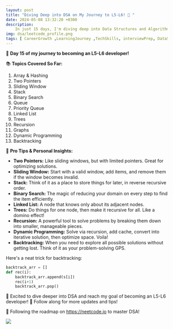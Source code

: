 ```yaml
---
layout: post
title: "Diving Deep into DSA on My Journey to L5-L6! 🚀 "
date: 2024-05-08 13:32:20 +0300
description: 
    In just 15 days, I'm diving deep into Data Structures and Algorithms (DSA) on my journey to becoming an L5-L6 developer! Follow along for more updates and tips as I progress on this exciting journey! 💻🚀 # Add post description (optional)
img: dsa/leetcode_profile.png
tags: [ CareerGrowth ,LearningJourney ,TechSkills, interviewPrep, DataStructures, DSA, Algorithms, Programming]
---
```

🚀 **Day 15 of my journey to becoming an L5-L6 developer!**

📚 **Topics Covered So Far:**

1. Array & Hashing
2. Two Pointers
3. Sliding Window
4. Stack
5. Binary Search
6. Queue
7. Priority Queue
8. Linked List
9. Trees
10. Recursion
11. Graphs
12. Dynamic Programming
13. Backtracking

🎩 **Pro Tips & Personal Insights:**

- **Two Pointers:** Like sliding windows, but with limited pointers. Great for optimizing solutions.
- **Sliding Window:** Start with a valid window, add items, and remove them if the window becomes invalid.
- **Stack:** Think of it as a place to store things for later, in reverse recursive order.
- **Binary Search:** The magic of reducing your domain on every step to find the item efficiently.
- **Linked List:** A node that knows only about its adjacent nodes.
- **Trees:** Do things for one node, then make it recursive for all. Like a domino effect!
- **Recursion:** A powerful tool to solve problems by breaking them down into smaller, manageable pieces.
- **Dynamic Programming:** Solve via recursion, add cache, convert into iterative solution, then optimize space. Voila!
- **Backtracking:** When you need to explore all possible solutions without getting lost. Think of it as your problem-solving GPS.

Here's a neat trick for backtracking:
```python
backtrack_arr = []
def rec(i):
    backtrack_arr.append(s[i])
    rec(i+1)
    backtrack_arr.pop()
```
🚀 Excited to dive deeper into DSA and reach my goal of becoming an L5-L6 developer! 💪 Follow along for more updates and tips!

📖 Following the roadmap on https://neetcode.io to master DSA!

![](/assets/img/dsa/neetcode_update_1.png)
